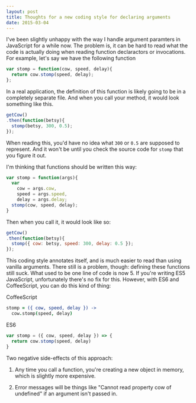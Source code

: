 ```yaml
---
layout: post
title: Thoughts for a new coding style for declaring arguments 
date: 2015-03-04
---
```


I've been slightly unhappy with the way I handle argument paramters in JavaScript for a while now. The problem is, it can be hard to read what the code is actually doing when reading function declaractors or invocations. For example, let's say we have the following function

```js
var stomp = function(cow, speed, delay){
  return cow.stomp(speed, delay);
};
```

In a real application, the definition of this function is likely going to be in a completely separate file. And when you call your method, it would look something like this.

```js
getCow()
.then(function(betsy){
  stomp(betsy, 300, 0.5);
});
```

When reading this, you'd have no idea what `300` or `0.5` are supposed to represent. And it won't be until you check the source code for `stomp` that you figure it out.

I'm thinking that functions should be written this way:

```js
var stomp = function(args){
  var 
    cow = args.cow,
    speed = args.speed,
    delay = args.delay;
  stomp(cow, speed, delay);
}
```

Then when you call it, it would look like so:

```js
getCow()
.then(function(betsy){
  stomp({ cow: betsy, speed: 300, delay: 0.5 });
});
```

This coding style annotates itself, and is much easier to read than using vanilla arguments. There still is a problem, though: defining these functions still suck. What used to be one line of code is now 5. If you're writing ES5 JavaScript, unfortunately there's no fix for this. However, with ES6 and CoffeeScript, you can do this kind of thing:


CoffeeScript

```coffee
stomp = ({ cow, speed, delay }) ->
  cow.stomp(speed, delay)
```

ES6

```js
var stomp = ({ cow, speed, delay }) => {
  return cow.stomp(speed, delay)
}
```

Two negative side-effects of this approach:

1. Any time you call a function, you're creating a new object in memory, which is slightly more expensive.

2. Error messages will be things like "Cannot read property cow of undefined" if an argument isn't passed in.
